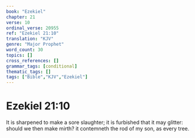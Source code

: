 ```yaml
---
book: "Ezekiel"
chapter: 21
verse: 10
ordinal_verse: 20955
ref: "Ezekiel 21:10"
translation: "KJV"
genre: "Major Prophet"
word_count: 30
topics: []
cross_references: []
grammar_tags: [conditional]
thematic_tags: []
tags: ["Bible","KJV","Ezekiel"]
---
```


# Ezekiel 21:10

It is sharpened to make a sore slaughter; it is furbished that it may glitter: should we then make mirth? it contemneth the rod of my son, as every tree.

